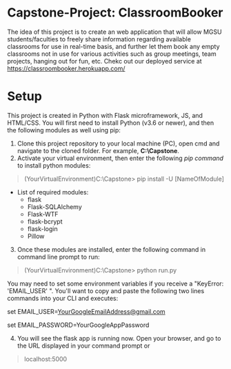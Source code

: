 # Capstone-Project: ClassroomBooker
The idea of this project is to create an web application that will allow MGSU students/faculties to freely share information regarding available classrooms for use in real-time basis, and further let them book any empty classrooms not in use for various activities such as group meetings, team projects, hanging out for fun, etc.
Chekc out our deployed service at https://classroombooker.herokuapp.com/

# Setup
This project is created in Python with Flask microframework, JS, and HTML/CSS. You will first need to install Python (v3.6 or newer), and then the following modules as well using pip:
1. Clone this project repository to your local machine (PC), open cmd and navigate to the cloned folder. For example, **C:\Capstone**.
2. Activate your virtual environment, then enter the following *pip command* to install python modules:
  > (YourVirtualEnvironment)C:\Capstone> pip install -U [NameOfModule]
* List of required modules:
  - flask
  - Flask-SQLAlchemy
  - Flask-WTF
  - flask-bcrypt
  - flask-login
  - Pillow
  
3. Once these modules are installed, enter the following command in command line prompt to run:
  > (YourVirtualEnvironment)C:\Capstone> python run.py
  
  You may need to set some environment variables if you receive a "KeyError: 'EMAIL_USER' ". 
  You'll want to copy and paste the following two lines commands into your CLI and executes:
  
  set EMAIL_USER=YourGoogleEmailAddress@gmail.com
  
  set EMAIL_PASSWORD=YourGoogleAppPassword
  
4. You will see the flask app is running now. Open your browser, and go to the URL displayed in your command prompt or
  > localhost:5000
